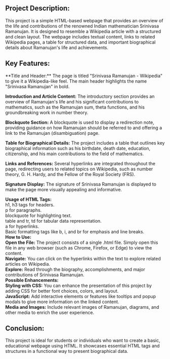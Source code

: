 <h2>Project Description:</h2>
This project is a simple HTML-based webpage that provides an overview of the life and contributions of the renowned Indian mathematician Srinivasa Ramanujan. It is designed to resemble a Wikipedia article with a structured and clean layout. The webpage includes textual content, links to related Wikipedia pages, a table for structured data, and important biographical details about Ramanujan's life and achievements.<br>

<h2>Key Features:</h2>
**Title and Header:** The page is titled "Srinivasa Ramanujan - Wikipedia" to give it a Wikipedia-like feel. The main header highlights the name "Srinivasa Ramanujan" in bold.<br>

**Introduction and Article Content:** The introductory section provides an overview of Ramanujan's life and his significant contributions to mathematics, such as the Ramanujan sum, theta functions, and his groundbreaking work in number theory.<br>

**Blockquote Section:** A blockquote is used to display a redirection note, providing guidance on how Ramanujan should be referred to and offering a link to the Ramanujan (disambiguation) page.<br>

**Table for Biographical Details:** The project includes a table that outlines key biographical information such as his birthdate, death date, education, citizenship, and his main contributions to the field of mathematics.<br>

**Links and References:** Several hyperlinks are integrated throughout the page, redirecting users to related topics on Wikipedia, such as number theory, G. H. Hardy, and the Fellow of the Royal Society (FRS).<br>

**Signature Display:** The signature of Srinivasa Ramanujan is displayed to make the page more visually appealing and informative.<br>

**Usage of HTML Tags:** <br>
h1, h3 tags for headers.<br>
p for paragraphs.<br>
blockquote for highlighting text.<br>
table and tr, td for tabular data representation.<br>
a for hyperlinks.<br>
Basic formatting tags like b, i, and br for emphasis and line breaks.<br>
**How to Use:**<br>
**Open the File:** The project consists of a single .html file. Simply open this file in any web browser (such as Chrome, Firefox, or Edge) to view the content.<br>
**Navigate:** You can click on the hyperlinks within the text to explore related articles on Wikipedia.<br>
**Explore:** Read through the biography, accomplishments, and major contributions of Srinivasa Ramanujan.<br>
**Possible Enhancements:**<br>
**Styling with CSS:** You can enhance the presentation of this project by adding CSS for better font choices, colors, and layout.<br>
**JavaScript:** Add interactive elements or features like tooltips and popup modals to give more information on the linked content.<br>
**Media and Images:** Include relevant images of Ramanujan, diagrams, and other media to enrich the user experience.<br>
<h2>Conclusion:</h2>
This project is ideal for students or individuals who want to create a basic, educational webpage using HTML. It showcases essential HTML tags and structures in a functional way to present biographical data.
